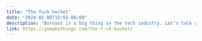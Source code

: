 ```yaml
---
title: "The fuck bucket"
date: "2024-02-06T16:03-08:00"
description: "Burnout is a big thing in the tech industry. Let’s talk about why, and how to fix it"
link: https://gomakethings.com/the-f-ck-bucket/
---
```

